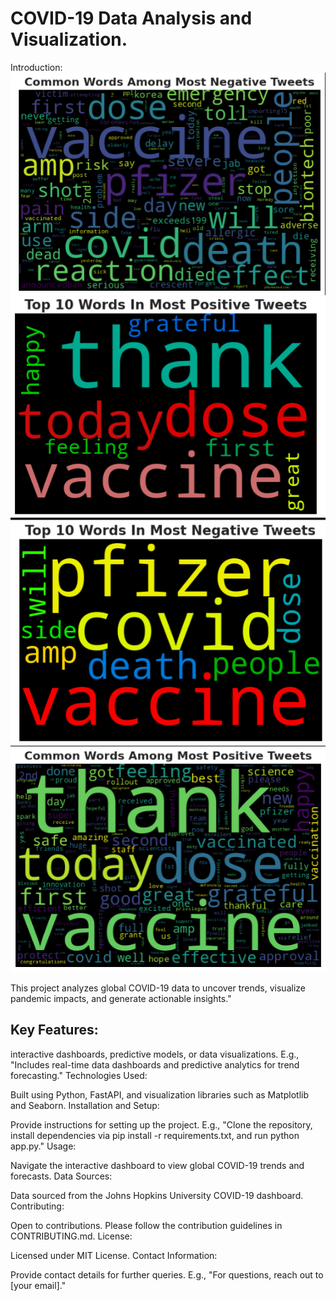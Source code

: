 # COVID-19 Data Analysis and Visualization.
Introduction:
![](images/pict_2.png)
![](images/pict_3.png)
![](images/pict_4.png)
![](images/pict.png)



This project analyzes global COVID-19 data to uncover trends, visualize pandemic impacts, and generate actionable insights."
## Key Features:

interactive dashboards, predictive models, or data visualizations. E.g., "Includes real-time data dashboards and predictive analytics for trend forecasting."
Technologies Used:

Built using Python, FastAPI, and visualization libraries such as Matplotlib and Seaborn.
Installation and Setup:

Provide instructions for setting up the project. E.g., "Clone the repository, install dependencies via pip install -r requirements.txt, and run python app.py."
Usage:

Navigate the interactive dashboard to view global COVID-19 trends and forecasts.
Data Sources:

Data sourced from the Johns Hopkins University COVID-19 dashboard.
Contributing:

Open to contributions. Please follow the contribution guidelines in CONTRIBUTING.md.
License:

Licensed under MIT License.
Contact Information:

Provide contact details for further queries. E.g., "For questions, reach out to [your email]."